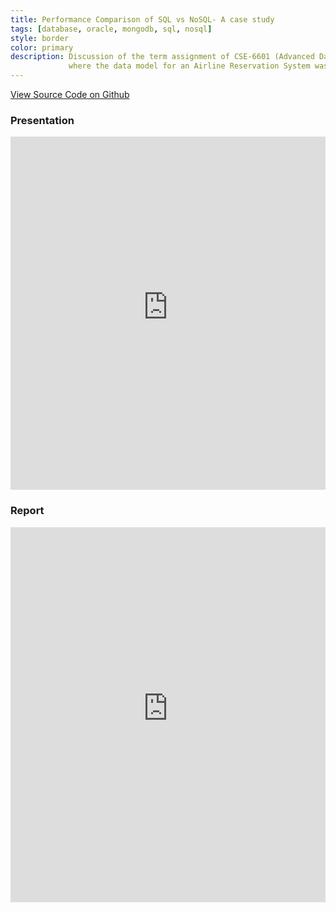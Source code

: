 ```yaml
---
title: Performance Comparison of SQL vs NoSQL- A case study  
tags: [database, oracle, mongodb, sql, nosql]
style: border 
color: primary 
description: Discussion of the term assignment of CSE-6601​ (Advanced Database) course 
             where the data model for an Airline Reservation System was used 
---
```

<a class="github-button" href="https://github.com/ajoydas/AdvancedDB" data-size="large" aria-label="View ajoydas/AdvancedDB on GitHub">View Source Code on Github</a>

### Presentation
<iframe src="https://ugradcsebuetacbd-my.sharepoint.com/personal/1405079_ad_ugrad_cse_buet_ac_bd/_layouts/15/Doc.aspx?sourcedoc={1aa24450-a2f5-44ab-9760-a0a861973f0a}&amp;action=embedview&amp;wdAr=1.7777777777777777" width="100%" height="565px" frameborder="0">This is an embedded <a target="_blank" href="https://office.com">Microsoft Office</a> presentation, powered by <a target="_blank" href="https://office.com/webapps">Office</a>.</iframe>
<br/>

### Report
<iframe src="https://ugradcsebuetacbd-my.sharepoint.com/personal/1405079_ad_ugrad_cse_buet_ac_bd/_layouts/15/Doc.aspx?sourcedoc={79660dd4-79a8-416e-8047-d1364a57f63c}&amp;action=embedview&amp;wdStartOn=1" width="100%" height="600px" frameborder="0">This is an embedded <a target="_blank" href="https://office.com">Microsoft Office</a> document, powered by <a target="_blank" href="https://office.com/webapps">Office</a>.</iframe>
